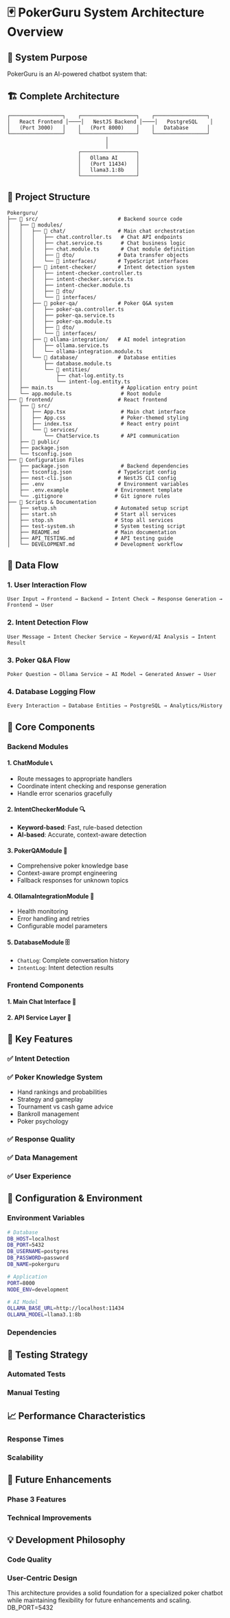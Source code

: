 # 🃏 PokerGuru System Architecture Overview

## 🎯 System Purpose
PokerGuru is an AI-powered chatbot system that:

## 🏗️ Complete Architecture

```
┌─────────────────┐    ┌──────────────────┐    ┌─────────────────┐
│   React Frontend │────│   NestJS Backend │────│   PostgreSQL    │
│   (Port 3000)   │    │   (Port 8000)    │    │   Database      │
└─────────────────┘    └──────────────────┘    └─────────────────┘
                                │
                                │
                       ┌──────────────────┐
                       │   Ollama AI      │
                       │   (Port 11434)   │
                       │   llama3.1:8b    │
                       └──────────────────┘
```

## 📁 Project Structure

```
Pokerguru/
├── 📁 src/                          # Backend source code
│   ├── 📁 modules/
│   │   ├── 📁 chat/                 # Main chat orchestration
│   │   │   ├── chat.controller.ts   # Chat API endpoints
│   │   │   ├── chat.service.ts      # Chat business logic
│   │   │   ├── chat.module.ts       # Chat module definition
│   │   │   ├── 📁 dto/              # Data transfer objects
│   │   │   └── 📁 interfaces/       # TypeScript interfaces
│   │   ├── 📁 intent-checker/       # Intent detection system
│   │   │   ├── intent-checker.controller.ts
│   │   │   ├── intent-checker.service.ts
│   │   │   ├── intent-checker.module.ts
│   │   │   ├── 📁 dto/
│   │   │   └── 📁 interfaces/
│   │   ├── 📁 poker-qa/             # Poker Q&A system
│   │   │   ├── poker-qa.controller.ts
│   │   │   ├── poker-qa.service.ts
│   │   │   ├── poker-qa.module.ts
│   │   │   ├── 📁 dto/
│   │   │   └── 📁 interfaces/
│   │   ├── 📁 ollama-integration/   # AI model integration
│   │   │   ├── ollama.service.ts
│   │   │   └── ollama-integration.module.ts
│   │   └── 📁 database/             # Database entities
│   │       ├── database.module.ts
│   │       └── 📁 entities/
│   │           ├── chat-log.entity.ts
│   │           └── intent-log.entity.ts
│   ├── main.ts                      # Application entry point
│   └── app.module.ts                # Root module
├── 📁 frontend/                     # React frontend
│   ├── 📁 src/
│   │   ├── App.tsx                  # Main chat interface
│   │   ├── App.css                  # Poker-themed styling
│   │   ├── index.tsx                # React entry point
│   │   └── 📁 services/
│   │       └── ChatService.ts       # API communication
│   ├── 📁 public/
│   ├── package.json
│   └── tsconfig.json
├── 📄 Configuration Files
│   ├── package.json                 # Backend dependencies
│   ├── tsconfig.json               # TypeScript config
│   ├── nest-cli.json               # NestJS CLI config
│   ├── .env                        # Environment variables
│   ├── .env.example               # Environment template
│   └── .gitignore                 # Git ignore rules
├── 📄 Scripts & Documentation
│   ├── setup.sh                   # Automated setup script
│   ├── start.sh                   # Start all services
│   ├── stop.sh                    # Stop all services
│   ├── test-system.sh             # System testing script
│   ├── README.md                  # Main documentation
│   ├── API_TESTING.md             # API testing guide
│   └── DEVELOPMENT.md             # Development workflow
```

## 🔄 Data Flow

### 1. User Interaction Flow
```
User Input → Frontend → Backend → Intent Check → Response Generation → Frontend → User
```

### 2. Intent Detection Flow
```
User Message → Intent Checker Service → Keyword/AI Analysis → Intent Result
```

### 3. Poker Q&A Flow
```
Poker Question → Ollama Service → AI Model → Generated Answer → User
```

### 4. Database Logging Flow
```
Every Interaction → Database Entities → PostgreSQL → Analytics/History
```

## 🧩 Core Components

### Backend Modules

#### 1. **ChatModule** 📞
  - Route messages to appropriate handlers
  - Coordinate intent checking and response generation
  - Handle error scenarios gracefully

#### 2. **IntentCheckerModule** 🔍
  - **Keyword-based**: Fast, rule-based detection
  - **AI-based**: Accurate, context-aware detection

#### 3. **PokerQAModule** 🎰
  - Comprehensive poker knowledge base
  - Context-aware prompt engineering
  - Fallback responses for unknown topics

#### 4. **OllamaIntegrationModule** 🤖
  - Health monitoring
  - Error handling and retries
  - Configurable model parameters

#### 5. **DatabaseModule** 🗄️
  - `ChatLog`: Complete conversation history
  - `IntentLog`: Intent detection results

### Frontend Components

#### 1. **Main Chat Interface** 💬

#### 2. **API Service Layer** 🔌

## 🚀 Key Features

### ✅ Intent Detection

### ✅ Poker Knowledge System
  - Hand rankings and probabilities
  - Strategy and gameplay
  - Tournament vs cash game advice
  - Bankroll management
  - Poker psychology

### ✅ Response Quality

### ✅ Data Management

### ✅ User Experience

## 🔧 Configuration & Environment

### Environment Variables
```bash
# Database
DB_HOST=localhost
DB_PORT=5432
DB_USERNAME=postgres
DB_PASSWORD=password
DB_NAME=pokerguru

# Application
PORT=8000
NODE_ENV=development

# AI Model
OLLAMA_BASE_URL=http://localhost:11434
OLLAMA_MODEL=llama3.1:8b
```

### Dependencies

## 🧪 Testing Strategy

### Automated Tests

### Manual Testing

## 📈 Performance Characteristics

### Response Times

### Scalability

## 🔮 Future Enhancements

### Phase 3 Features

### Technical Improvements

## 💡 Development Philosophy

### Code Quality

### User-Centric Design

This architecture provides a solid foundation for a specialized poker chatbot while maintaining flexibility for future enhancements and scaling.
DB_PORT=5432
